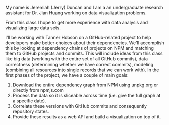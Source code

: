 My name is Jeremiah (Jerry) Duncan and I am a an undergraduate research assistant for Dr. Jian Huang working on data visualization problems.

From this class I hope to get more experience with data analysis and visualizing large data sets.

I'll be working with Tanner Hobson on a GitHub-related project to help developers make better choices about their dependencies.
We'll accomplish this by looking at dependency chains of projects on NPM and matching them to GitHub projects and commits.
This will include ideas from this class like big data (working with the entire set of all GitHub commits), data correctness (determining whether we have correct commits), modeling (combining all resources into single records that we can work with).
In the first phases of the project, we have a couple of main goals:

1. Download the entire dependency graph from NPM using unpkg.org or directly from npmjs.com
2. Process the data so it is sliceable across time (i.e. give the full graph at a specific date).
3. Correlate these versions with GitHub commits and consequently repository states.
4. Provide these results as a web API and build a visualization on top of it.
